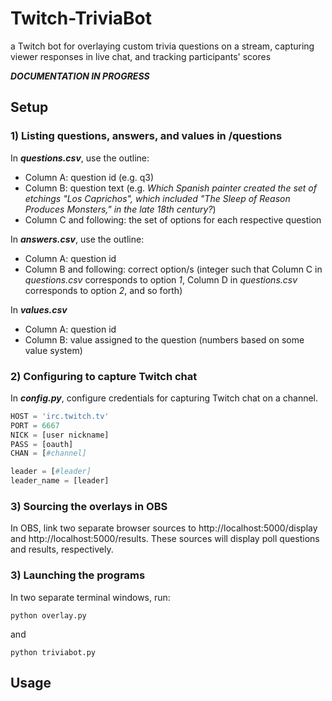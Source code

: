 # Twitch-TriviaBot
a Twitch bot for overlaying custom trivia questions on a stream, capturing viewer responses in live chat, and tracking participants' scores

***DOCUMENTATION IN PROGRESS***

## Setup

### 1) Listing questions, answers, and values in /questions

In ***questions.csv***, use the outline:

* Column A: question id (e.g. q3)
* Column B: question text (e.g. *Which Spanish painter created the set of etchings "Los Caprichos", which included "The Sleep of Reason Produces Monsters," in the late 18th century?*)
* Column C and following: the set of options for each respective question

In ***answers.csv***, use the outline:
* Column A: question id
* Column B and following: correct option/s (integer such that Column C in *questions.csv* corresponds to option *1*, Column D in *questions.csv* corresponds to option *2*, and so forth)

In ***values.csv***
* Column A: question id
* Column B: value assigned to the question (numbers based on some value system)

### 2) Configuring to capture Twitch chat

In ***config.py***, configure credentials for capturing Twitch chat on a channel.
```python
HOST = 'irc.twitch.tv'
PORT = 6667
NICK = [user nickname]
PASS = [oauth]
CHAN = [#channel]

leader = [#leader]
leader_name = [leader]
```

### 3) Sourcing the overlays in OBS

In OBS, link two separate browser sources to http://localhost:5000/display and http://localhost:5000/results.  These sources will display poll questions and results, respectively.

### 3) Launching the programs

In two separate terminal windows, run:
```
python overlay.py
```
and
```
python triviabot.py
```

## Usage

### 


